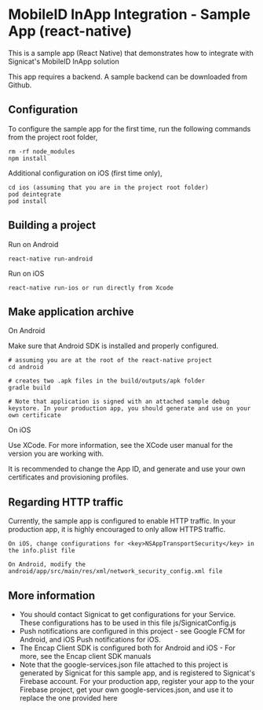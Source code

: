 MobileID InApp Integration - Sample App (react-native)
=======================================

This is a sample app (React Native) that demonstrates how to integrate with Signicat's MobileID InApp solution

This app requires a backend. A sample backend can be downloaded from Github.

## Configuration
To configure the sample app for the first time, run the following commands from the project root folder,
       
    rm -rf node_modules
    npm install

Additional configuration on iOS (first time only),

    cd ios (assuming that you are in the project root folder)
    pod deintegrate
    pod install

## Building a project
Run on Android

    react-native run-android

Run on iOS

    react-native run-ios or run directly from Xcode

## Make application archive
On Android 

Make sure that Android SDK is installed and properly configured.

    # assuming you are at the root of the react-native project
    cd android 
    
    # creates two .apk files in the build/outputs/apk folder
    gradle build 
    
    # Note that application is signed with an attached sample debug keystore. In your production app, you should generate and use on your own certificate
    
On iOS

Use XCode. For more information, see the XCode user manual for the version you are working with.

It is recommended to change the App ID, and generate and use your own certificates and provisioning profiles.
    
## Regarding HTTP traffic

Currently, the sample app is configured to enable HTTP traffic. In your production app, it is highly encouraged to only allow HTTPS traffic.

    On iOS, change configurations for <key>NSAppTransportSecurity</key> in the info.plist file
    
    On Android, modify the android/app/src/main/res/xml/network_security_config.xml file
    
    
## More information
- You should contact Signicat to get configurations for your Service. These configurations has to be used in this file js/SignicatConfig.js
- Push notifications are configured in this project - see Google FCM for Android, and iOS Push notifications for iOS.
- The Encap Client SDK is configured both for Android and iOS - For more, see the Encap client SDK manuals
- Note that the google-services.json file attached to this project is generated by Signicat for this sample app, and is registered to Signicat's Firebase account. For your production app, register your app to the your Firebase project, get your own google-services.json, and use it to replace the one provided here

